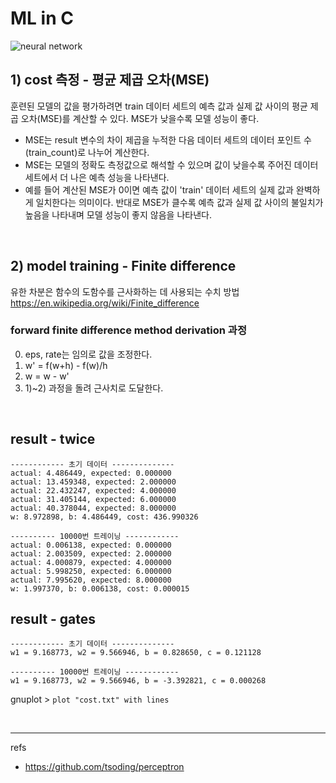 # ML in C

![neural network](https://acsicorp.com/wp-content/uploads/2020/04/comparision.png)

## 1) cost 측정 - 평균 제곱 오차(MSE)
훈련된 모델의 값을 평가하려면 train 데이터 세트의 예측 값과 실제 값 사이의 평균 제곱 오차(MSE)를 계산할 수 있다. MSE가 낮을수록 모델 성능이 좋다.
- MSE는 result 변수의 차이 제곱을 누적한 다음 데이터 세트의 데이터 포인트 수(train_count)로 나누어 계산한다.
- MSE는 모델의 정확도 측정값으로 해석할 수 있으며 값이 낮을수록 주어진 데이터 세트에서 더 나은 예측 성능을 나타낸다.
- 예를 들어 계산된 MSE가 0이면 예측 값이 'train' 데이터 세트의 실제 값과 완벽하게 일치한다는 의미이다. 반대로 MSE가 클수록 예측 값과 실제 값 사이의 불일치가 높음을 나타내며 모델 성능이 좋지 않음을 나타낸다.


</br>

## 2) model training - Finite difference
유한 차분은 함수의 도함수를 근사화하는 데 사용되는 수치 방법 
https://en.wikipedia.org/wiki/Finite_difference

### forward finite difference method derivation 과정
0. eps, rate는 임의로 값을 조정한다.
1. w' = f(w+h) - f(w)/h 
2. w = w - w'
3. 1)~2) 과정을 돌려 근사치로 도달한다.

</br>

## result - twice

``` 
------------ 초기 데이터 --------------
actual: 4.486449, expected: 0.000000
actual: 13.459348, expected: 2.000000
actual: 22.432247, expected: 4.000000
actual: 31.405144, expected: 6.000000
actual: 40.378044, expected: 8.000000
w: 8.972898, b: 4.486449, cost: 436.990326

---------- 10000번 트레이닝 ------------
actual: 0.006138, expected: 0.000000
actual: 2.003509, expected: 2.000000
actual: 4.000879, expected: 4.000000
actual: 5.998250, expected: 6.000000
actual: 7.995620, expected: 8.000000
w: 1.997370, b: 0.006138, cost: 0.000015
```

## result - gates
```
------------ 초기 데이터 --------------
w1 = 9.168773, w2 = 9.566946, b = 0.828650, c = 0.121128

---------- 10000번 트레이닝 ------------
w1 = 9.168773, w2 = 9.566946, b = -3.392821, c = 0.000268
```

gnuplot > `plot "cost.txt" with lines`

</br>

---
refs 
- https://github.com/tsoding/perceptron